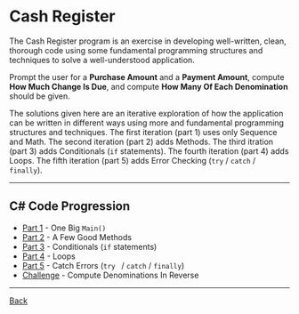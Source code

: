 Cash Register
===

The Cash Register program is an exercise in developing well-written, clean, thorough code using some fundamental programming structures and techniques to solve a well-understood application.

Prompt the user for a **Purchase Amount** and a **Payment Amount**, compute **How Much Change Is Due**, and compute **How Many Of Each Denomination** should be given.

The solutions given here are an iterative exploration of how the application can be written in different ways using more and fundamental programming structures and techniques.
The first iteration (part 1) uses only Sequence and Math.
The second iteration (part 2) adds Methods.
The third itration (part 3) adds Conditionals (`if` statements).
The fourth iteration (part 4) adds Loops.
The fifth iteration (part 5) adds Error Checking (`try` / `catch` / `finally`).



---

C# Code Progression
---

+ [Part 1](Part%201.md) - One Big `Main()`
+ [Part 2](Part%202.md) - A Few Good Methods
+ [Part 3](Part%203.md) - Conditionals (`if` statements)
+ [Part 4](Part%204.md) - Loops
+ [Part 5](Part%205.md) - Catch Errors (`try ` / `catch` / `finally`)
+ [Challenge](Challenge.md) - Compute Denominations In Reverse

---

[Back](../ReadMe.md)
